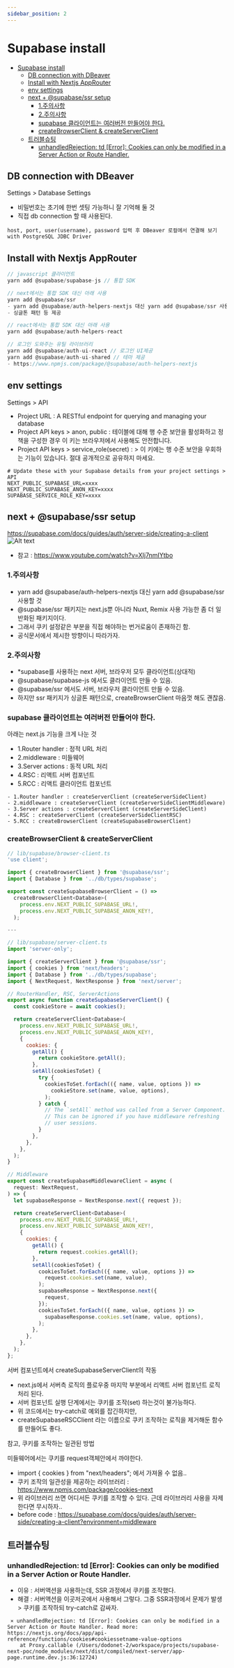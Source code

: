 ```yaml
---
sidebar_position: 2
---
```


# Supabase install

- [Supabase install](#supabase-install)
  - [DB connection with DBeaver](#db-connection-with-dbeaver)
  - [Install with Nextjs AppRouter](#install-with-nextjs-approuter)
  - [env settings](#env-settings)
  - [next + @supabase/ssr setup](#next--supabasessr-setup)
    - [1.주의사항](#1주의사항)
    - [2.주의사항](#2주의사항)
    - [supabase 클라이언트는 여러버전 만들어야 한다.](#supabase-클라이언트는-여러버전-만들어야-한다)
    - [createBrowserClient \& createServerClient](#createbrowserclient--createserverclient)
  - [트러블슈팅](#트러블슈팅)
    - [unhandledRejection: td \[Error\]: Cookies can only be modified in a Server Action or Route Handler.](#unhandledrejection-td-error-cookies-can-only-be-modified-in-a-server-action-or-route-handler)



## DB connection with DBeaver  

Settings > Database Settings  
- 비밀번호는 초기에 한번 셋팅 가능하니 잘 기억해 둘 것  
- 직접 db connection 할 때 사용된다.  
```
host, port, user(username), password 입력 후 DBeaver 로컬에서 연결해 보기  
with PostgreSQL JDBC Driver    
```


## Install with Nextjs AppRouter  

```js
// javascript 클라이언트
yarn add @supabase/supabase-js // 통합 SDK

// next에서는 통합 SDK 대신 아래 사용
yarn add @supabase/ssr
- yarn add @supabase/auth-helpers-nextjs 대신 yarn add @supabase/ssr 사용할 것  
- 싱글톤 패턴 등 제공  

// react에서는 통합 SDK 대신 아래 사용
yarn add @supabase/auth-helpers-react

// 로그인 도와주는 유틸 라이브러리  
yarn add @supabase/auth-ui-react // 로그인 UI제공
yarn add @supabase/auth-ui-shared // 테마 제공 
- https://www.npmjs.com/package/@supabase/auth-helpers-nextjs

```

## env settings

Settings > API  
- Project URL : A RESTful endpoint for querying and managing your database    
- Project API keys > anon, public : 테이블에 대해 행 수준 보안을 활성화하고 정책을 구성한 경우 이 키는 브라우저에서 사용해도 안전합니다.   
- Project API keys > service_role(secret) :  > 이 키에는 행 수준 보안을 우회하는 기능이 있습니다. 절대 공개적으로 공유하지 마세요.   

```
# Update these with your Supabase details from your project settings > API
NEXT_PUBLIC_SUPABASE_URL=xxxx
NEXT_PUBLIC_SUPABASE_ANON_KEY=xxxx
SUPABASE_SERVICE_ROLE_KEY=xxxx
```


## next + @supabase/ssr setup

https://supabase.com/docs/guides/auth/server-side/creating-a-client
![Alt text](image-2.png)  
- 참고 : https://www.youtube.com/watch?v=XIj7nmIYtbo

### 1.주의사항

- yarn add @supabase/auth-helpers-nextjs 대신 yarn add @supabase/ssr 사용할 것   
- @supabase/ssr 패키지는 next.js뿐 아니라 Nuxt, Remix 사용 가능한 좀 더 일반화된 패키지이다.  
- 그래서 쿠키 설정같은 부분을 직접 해야하는 번거로움이 존재하긴 함.  
- 공식문서에서 제시한 방향이니 따라가자.  


### 2.주의사항 

- *supabase를 사용하는 next 서버, 브라우저 모두 클라이언트(상대적)    
- @supabase/supabase-js 에서도 클라이언트 만들 수 있음.   
- @supabase/ssr 에서도 서버, 브라우저 클라이언트 만들 수 있음.  
- 하지만 ssr 패키지가 싱글톤 패턴으로, createBrowserClient 마음껏 해도 괜찮음.  


### supabase 클라이언트는 여러버전 만들어야 한다.

아래는 next.js 기능을 크게 나눈 것   
- 1.Router handler : 정적 URL 처리      
- 2.middleware : 미들웨어    
- 3.Server actions : 동적 URL 처리    
- 4.RSC : 리액트 서버 컴포넌트  
- 5.RCC : 리액트 클라이언트 컴포넌트  

```
- 1.Router handler : createServerClient (createServerSideClient)
- 2.middleware : createServerClient (createServerSideClientMiddleware)
- 3.Server actions : createServerClient (createServerSideClient)
- 4.RSC : createServerClient (createServerSideClientRSC)
- 5.RCC : createBrowserClient (createSupabaseBrowserClient)
```

### createBrowserClient & createServerClient


```js
// lib/supabase/browser-client.ts
'use client';

import { createBrowserClient } from '@supabase/ssr';
import { Database } from '../db/types/supabase';

export const createSupabaseBrowserClient = () =>
  createBrowserClient<Database>(
    process.env.NEXT_PUBLIC_SUPABASE_URL!,
    process.env.NEXT_PUBLIC_SUPABASE_ANON_KEY!,
  );

--- 

// lib/supabase/server-client.ts
import 'server-only';

import { createServerClient } from '@supabase/ssr';
import { cookies } from 'next/headers';
import { Database } from '../db/types/supabase';
import { NextRequest, NextResponse } from 'next/server';

// RouterHandler, RSC, ServerActions
export async function createSupabaseServerClient() {
  const cookieStore = await cookies();

  return createServerClient<Database>(
    process.env.NEXT_PUBLIC_SUPABASE_URL!,
    process.env.NEXT_PUBLIC_SUPABASE_ANON_KEY!,
    {
      cookies: {
        getAll() {
          return cookieStore.getAll();
        },
        setAll(cookiesToSet) {
          try {
            cookiesToSet.forEach(({ name, value, options }) =>
              cookieStore.set(name, value, options),
            );
          } catch {
            // The `setAll` method was called from a Server Component.
            // This can be ignored if you have middleware refreshing
            // user sessions.
          }
        },
      },
    },
  );
}

// Middleware
export const createSupabaseMiddlewareClient = async (
  request: NextRequest,
) => {
  let supabaseResponse = NextResponse.next({ request });

  return createServerClient<Database>(
    process.env.NEXT_PUBLIC_SUPABASE_URL!,
    process.env.NEXT_PUBLIC_SUPABASE_ANON_KEY!,
    {
      cookies: {
        getAll() {
          return request.cookies.getAll();
        },
        setAll(cookiesToSet) {
          cookiesToSet.forEach(({ name, value, options }) =>
            request.cookies.set(name, value),
          );
          supabaseResponse = NextResponse.next({
            request,
          });
          cookiesToSet.forEach(({ name, value, options }) =>
            supabaseResponse.cookies.set(name, value, options),
          );
        },
      },
    },
  );
};

```

서버 컴포넌트에서 createSupabaseServerClient의 작동
- next.js에서 서버측 로직의 플로우중 마지막 부분에서 리액트 서버 컴포넌트 로직 처리 된다.
- 서버 컴포넌트 실행 단계에서는 쿠키를 조작(set) 하는것이 불가능하다.   
- 위 코드에서는 try-catch로 예외를 잡긴하지만,
- createSupabaseRSCClient 라는 이름으로 쿠키 조작하는 로직을 제거해둔 함수를 만들어도 좋다.


참고, 쿠키를 조작하는 일관된 방법    

미들웨어에서는 쿠키를 request객체안에서 까야한다.  
- import { cookies } from "next/headers"; 에서 가져올 수 없음.. 
- 쿠키 조작의 일관성을 제공하는 라이브러리 : https://www.npmjs.com/package/cookies-next
- 위 라이브러리 쓰면 어디서든 쿠키를 조작할 수 있다. 근데 라이브러리 사용을 자제한다면 무시하자..   
- before code : https://supabase.com/docs/guides/auth/server-side/creating-a-client?environment=middleware


## 트러블슈팅 

### unhandledRejection: td [Error]: Cookies can only be modified in a Server Action or Route Handler.

- 이유 : 서버액션을 사용하는데, SSR 과정에서 쿠키를 조작했다.  
- 해결 : 서버액션을 이곳저곳에서 사용해서 그렇다. 그중 SSR과정에서 문제가 발생 > 쿠키를 조작하되 try-catch로 감싸자.  
```
 ⨯ unhandledRejection: td [Error]: Cookies can only be modified in a Server Action or Route Handler. Read more: https://nextjs.org/docs/app/api-reference/functions/cookies#cookiessetname-value-options
    at Proxy.callable (/Users/dodonet-2/workspace/projects/supabase-next-poc/node_modules/next/dist/compiled/next-server/app-page.runtime.dev.js:36:12724)
```